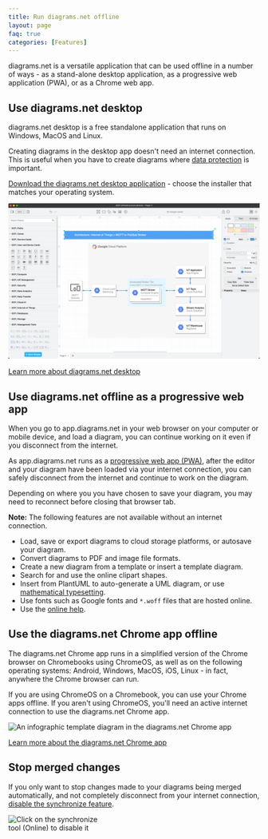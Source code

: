 ```yaml
---
title: Run diagrams.net offline
layout: page
faq: true
categories: [Features]
---
```


diagrams.net is a versatile application that can be used offline in a number of ways - as a stand-alone desktop application, as a progressive web application (PWA), or as a Chrome web app.

## Use diagrams.net desktop

diagrams.net desktop is a free standalone application that runs on Windows, MacOS and Linux.

Creating diagrams in the desktop app doesn't need an internet connection. This is useful when you have to create diagrams where [data protection](/blog/data-protection.html) is important.

[Download the diagrams.net desktop application](https://get.diagrams.net) - choose the installer that matches your operating system.

<img src="/assets/img/blog/desktop.png" style="max-width:100%;height:auto;" alt="The diagrams.net desktop app works on MacOS, Windows and Linux">

[Learn more about diagrams.net desktop](/blog/diagrams-offline.html)

## Use diagrams.net offline as a progressive web app

When you go to app.diagrams.net in your web browser on your computer or mobile device, and load a diagram, you can continue working on it even if you disconnect from the internet.

As app.diagrams.net runs as a [progressive web app (PWA)](https://en.wikipedia.org/wiki/progressive_web_application), after the editor and your diagram have been loaded via your internet connection, you can safely disconnect from the internet and continue to work on the diagram.

Depending on where you you have chosen to save your diagram, you may need to reconnect before closing that browser tab.

**Note:** The following features are not available without an internet connection.

- Load, save or export diagrams to cloud storage platforms, or autosave your diagram.
- Convert diagrams to PDF and image file formats.
- Create a new diagram from a template or insert a template diagram.
- Search for and use the online clipart shapes.
- Insert from PlantUML to auto-generate a UML diagram, or use [mathematical typesetting](/doc/faq/math-typesetting.html).
- Use fonts such as Google fonts and ``*.woff`` files that are hosted online.
- Use the [online help](/doc/faq/help-menu.html).

## Use the diagrams.net Chrome app offline

The diagrams.net Chrome app runs in a simplified version of the Chrome browser on Chromebooks using ChromeOS, as well as on the following operating systems: Android, Windows, MacOS, iOS, Linux - in fact, anywhere the Chrome browser can run.

If you are using ChromeOS on a Chromebook, you can use your Chrome apps offline. If you aren't using ChromeOS, you'll need an active internet connection to use the diagrams.net Chrome app.

<img src="/assets/img/blog/drawio-chrome-web-app-example.png" style="max-width:100%;height:auto;" alt="An infographic template diagram in the diagrams.net Chrome app">

[Learn more about the diagrams.net Chrome app](/blog/drawio-chrome-app.html)

## Stop merged changes

If you only want to stop changes made to your diagrams being merged automatically, and not completely disconnect from your internet connection, [disable the synchronize feature](/doc/faq/synchronize.html).

<img src="/assets/img/blog/synchronize-enabled.png" style="width=100%;max-width:200px;height:auto;" alt="Click on the synchronize tool (Online) to disable it">
